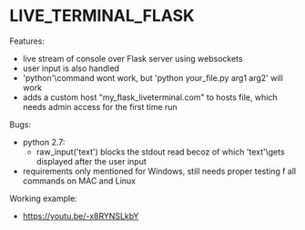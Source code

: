 # LIVE_TERMINAL_FLASK
Features:
- live stream of console over Flask server using websockets
- user input is also handled
- 'python'\command wont work, but 'python your_file.py arg1 arg2' will work
- adds a custom host "my_flask_liveterminal.com" to hosts file, which needs admin access for the first time run

Bugs:
- python 2.7:
  - raw_input('text') blocks the stdout read becoz of which 
    'text'\gets displayed after the user input
- requirements only mentioned for Windows, still needs proper testing f all commands on MAC and Linux 

Working example:
- https://youtu.be/-x8RYNSLkbY
